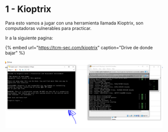 # 1 - Kioptrix

Para esto vamos a jugar con una herramienta llamada Kioptrix, son computadoras vulnerables para practicar.

Ir a la siguiente pagina:

{% embed url="https://tcm-sec.com/kioptrix" caption="Drive de donde bajar" %}

![](../../../.gitbook/assets/imagen%20%28185%29.png)



